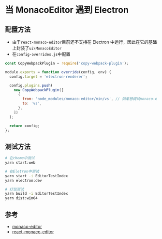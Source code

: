 # 当 MonacoEditor 遇到 Electron

## 配置方法

* 由于`react-monaco-editor`目前还不支持在 Electron 中运行，因此在它的基础上封装了`ui\MonacoEditor`
* 在`config-overrides.js`中配置

```js
const CopyWebpackPlugin = require('copy-webpack-plugin');

module.exports = function override(config, env) {
  config.target = 'electron-renderer';

  config.plugins.push(
    new CopyWebpackPlugin([
      {
        from: 'node_modules/monaco-editor/min/vs', // 如果想调试monaco-editor，可把min改成dev
        to: 'vs',
      },
    ])
  );

  return config;
};
```

## 测试方法

```bash
# 在chome中测试
yarn start:web

# 在Eletron中测试
yarn start -i EditorTestIndex
yarn electron:dev

# 打包测试
yarn build -i EditorTestIndex
yarn dist:win64
```

## 参考

* [monaco-editor](https://github.com/Microsoft/monaco-editor)
* [react-monaco-editor](https://github.com/superRaytin/react-monaco-editor)
